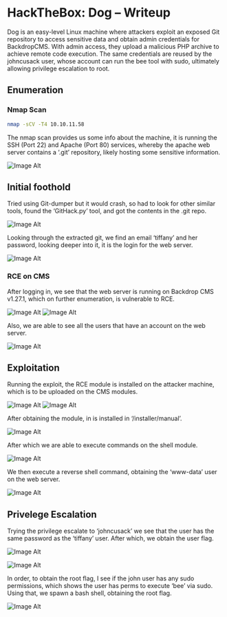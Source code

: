 #  HackTheBox: Dog – Writeup
Dog is an easy-level Linux machine where attackers exploit an exposed Git repository to access sensitive data and obtain admin credentials for BackdropCMS. With admin access, they upload a malicious PHP archive to achieve remote code execution. The same credentials are reused by the johncusack user, whose account can run the bee tool with sudo, ultimately allowing privilege escalation to root.

##  Enumeration
### Nmap Scan

```bash
nmap -sCV -T4 10.10.11.58
```
The nmap scan provides us some info about  the machine, it is running the SSH (Port 22) and Apache (Port 80) services, whereby the apache web server contains a ‘.git’ repository, likely hosting some sensitive information.

![Image Alt](https://github.com/mfahdk/Writeups/blob/main/HackTheBox/Dog/Screenshots/nmap.png)

## Initial foothold

Tried using Git-dumper but it would crash, so had to look for other similar tools, found the ‘GitHack.py’ tool, and got the contents in the .git repo.

![Image Alt](https://github.com/mfahdk/Writeups/blob/main/HackTheBox/Dog/Screenshots/git.png)

Looking through the extracted git, we find an email ‘tiffany’ and her password, looking deeper into it, it is the login for the web server.

![Image Alt](https://github.com/mfahdk/Writeups/blob/main/HackTheBox/Dog/Screenshots/user.png)

### RCE on CMS

After logging in, we see that the web server is running on Backdrop CMS v1.27.1, which on further enumeration, is vulnerable to RCE.

![Image Alt](https://github.com/mfahdk/Writeups/blob/main/HackTheBox/Dog/Screenshots/version2.png)
![Image Alt](https://github.com/mfahdk/Writeups/blob/main/HackTheBox/Dog/Screenshots/exploit.png)

Also, we are able to see all the users that have an account on the web server.

![Image Alt](https://github.com/mfahdk/Writeups/blob/main/HackTheBox/Dog/Screenshots/users.png)

## Exploitation

Running the exploit, the RCE module is installed on the attacker machine, which is to be uploaded on the CMS modules.

![Image Alt](https://github.com/mfahdk/Writeups/blob/main/HackTheBox/Dog/Screenshots/exploit1.png)
![Image Alt](https://github.com/mfahdk/Writeups/blob/main/HackTheBox/Dog/Screenshots/exploit2.png)

After obtaining the module, in is installed in ‘/installer/manual’.

![Image Alt](https://github.com/mfahdk/Writeups/blob/main/HackTheBox/Dog/Screenshots/shellInstall.png)

After which we are able to execute commands on the shell module.

![Image Alt](https://github.com/mfahdk/Writeups/blob/main/HackTheBox/Dog/Screenshots/workingExploit.png)

We then execute a reverse shell command, obtaining the ‘www-data’ user on the web server.

![Image Alt](https://github.com/mfahdk/Writeups/blob/main/HackTheBox/Dog/Screenshots/shell.png)

## Privelege Escalation

Trying the privilege escalate to ‘johncusack’ we see that the user has the same password as the ‘tiffany’ user. After which, we obtain the user flag.

![Image Alt](https://github.com/mfahdk/Writeups/blob/main/HackTheBox/Dog/Screenshots/priv.png)

![Image Alt](https://github.com/mfahdk/Writeups/blob/main/HackTheBox/Dog/Screenshots/privs.png)

In order, to obtain the root flag, I see if the john user has any sudo permissions, which shows the user has perms to execute ‘bee’ via sudo. Using that, we spawn a bash shell, obtaining the root flag.

![Image Alt](https://github.com/mfahdk/Writeups/blob/main/HackTheBox/Dog/Screenshots/root.png)

